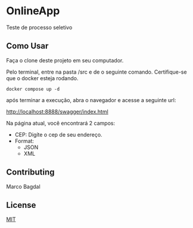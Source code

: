 # OnlineApp
Teste de processo seletivo

## Como Usar
Faça o clone deste projeto em seu computador.

Pelo terminal, entre na pasta /src e de o seguinte comando. Certifique-se que o docker esteja rodando.
```docker
docker compose up -d
```
após terminar a execução, abra o navegador e acesse a seguinte url:


[http://localhost:8888/swagger/index.html](http://localhost:8888/swagger/index.html)


Na página atual, você encontrará 2 campos:
  * CEP: Digíte o cep de seu endereço.
  * Format: 
      * JSON
      * XML

## Contributing
Marco Bagdal

## License
[MIT](https://choosealicense.com/licenses/mit/)
